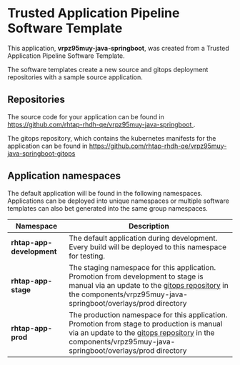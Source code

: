 # Trusted Application Pipeline Software Template

This application, **vrpz95muy-java-springboot**, was created from a Trusted Application Pipeline Software Template.

The software templates create a new source and gitops deployment repositories with a sample source application. 

## Repositories

The source code for your application can be found in [https://github.com/rhtap-rhdh-qe/vrpz95muy-java-springboot ](https://github.com/rhtap-rhdh-qe/vrpz95muy-java-springboot ).
 
The gitops repository, which contains the kubernetes manifests for the application can be found in 
[https://github.com/rhtap-rhdh-qe/vrpz95muy-java-springboot-gitops ](https://github.com/rhtap-rhdh-qe/vrpz95muy-java-springboot-gitops ) 

## Application namespaces 

The default application will be found in the following namespaces. Applications can be deployed into unique namespaces or multiple software templates can also bet generated into the same group namespaces.  

|  Namespace   |  Description   |  
| -------- | -------- |   
| **rhtap-app-development** | The default application during development. Every build will be deployed to this namespace for testing. | 
| **rhtap-app-stage** | The staging namespace for this application. Promotion from development to stage is manual via an update to the [gitops repository](https://github.com/rhtap-rhdh-qe/vrpz95muy-java-springboot-gitops ) in the components/vrpz95muy-java-springboot/overlays/prod directory |  
| **rhtap-app-prod** | The production namespace for this application. Promotion from stage to production is manual via an update to the [gitops repository](https://github.com/rhtap-rhdh-qe/vrpz95muy-java-springboot-gitops ) in the components/vrpz95muy-java-springboot/overlays/prod directory | 